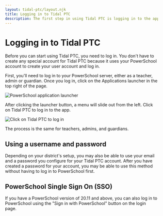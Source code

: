 ```yaml
---
layout: tidal-ptc/layout.njk
title: Logging in to Tidal PTC
description: The first step in using Tidal PTC is logging in to the application.
---
```


# Logging in to Tidal PTC

Before you can start using Tidal PTC, you need to log in. You don't have to create any special account for Tidal PTC because it uses your PowerSchool account to create your user account and log in.

First, you'll need to log in to your PowerSchool server, either as a teacher, admin or guardian. Once you log in, click on the Applications launcher in the top right of the page.

![PowerSchool application launcher](/images/tidal-ptc/application-launcher-button.png)

After clicking the launcher button, a menu will slide out from the left. Click on Tidal PTC to log in to the app.

![Click on Tidal PTC to log in](/images/tidal-ptc/application-launcher.png)

The process is the same for teachers, admins, and guardians.

## Using a username and password

Depending on your district's setup, you may also be able to use your email and a password you configure for your Tidal PTC account. After you have created a password for your account, you may be able to use this method without having to log in to PowerSchool first.

## PowerSchool Single Sign On (SSO)

If you have a PowerSchool version of 20.11 and above, you can also log in to PowerSchool using the "Sign in with PowerSchool" button on the login page.